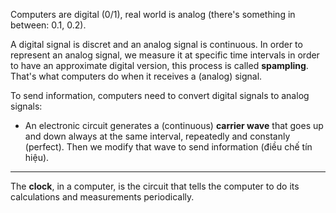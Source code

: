 Computers are digital (0/1), real world is analog (there's something in between: 0.1, 0.2).

A digital signal is discret and an analog signal is continuous. In order to represent an analog signal, we measure it at specific time intervals in order to have an approximate digital version, this process is called **spampling**. That's what computers do when it receives a (analog) signal.

To send information, computers need to convert digital signals to analog signals:
  - An electronic circuit generates a (continuous) **carrier wave** that goes up and down always at the same interval, repeatedly and constanly (perfect). Then we modify that wave to send information (điều chế tín hiệu).
  
---

The **clock**, in a computer, is the circuit that tells the computer to do its calculations and measurements periodically.

